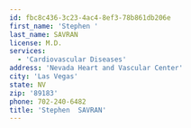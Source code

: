 ```yaml
---
id: fbc8c436-3c23-4ac4-8ef3-78b861db206e
first_name: 'Stephen '
last_name: SAVRAN
license: M.D.
services:
  - 'Cardiovascular Diseases'
address: 'Nevada Heart and Vascular Center'
city: 'Las Vegas'
state: NV
zip: '89183'
phone: 702-240-6482
title: 'Stephen  SAVRAN'
---
```

